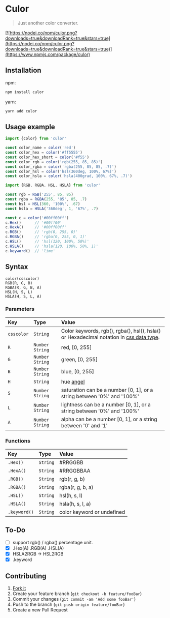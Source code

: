 # Culor
> Just another color converter.

[![https://nodei.co/npm/culor.png?downloads=true&downloadRank=true&stars=true](https://nodei.co/npm/culor.png?downloads=true&downloadRank=true&stars=true)](https://www.npmjs.com/package/culor)

## Installation

npm:

```sh
npm install culor
```

yarn:

```sh
yarn add culor
```

## Usage example

```js
import {color} from 'culor'

const color_name = color('red')
const color_hex = color('#ff5555')
const color_hex_short = color('#f55')
const color_rgb = color('rgb(255, 85, 85)')
const color_rgba = color('rgba(255, 85, 85, .7)')
const color_hsl = color('hsl(360deg, 100%, 67%)')
const color_hsla = color('hsla(400grad, 100%, 67%, .7)')
```

```js
import {RGB, RGBA, HSL, HSLA} from 'culor'

const rgb = RGB('255', 85, 85)
const rgba = RGBA(255, '85', 85, .7)
const hsl = HSL(360, '100%', .67)
const hsla = HSLA('360deg', 1, '67%', .7)
```

```js
const c = color('#00ff00ff')
c.Hex()      // '#00ff00'
c.HexA()     // '#00ff00ff'
c.RGB()      // 'rgb(0, 255, 0)'
c.RGBA()     // 'rgba(0, 255, 0, 1)'
c.HSL()      // 'hsl(120, 100%, 50%)'
c.HSLA()     // 'hsla(120, 100%, 50%, 1)'
c.keyword()  // 'lime'
```

## Syntax

`color(csscolor)`  
`RGB(R, G, B)`  
`RGBA(R, G, B, A)`  
`HSL(H, S, L)`  
`HSLA(H, S, L, A)`  

### Parameters

|    Key   |  Type  | Value |
|:--------|:------|:-----|
| `csscolor` | `String` | Color keywords, rgb(), rgba(), hsl(), hsla() or Hexadecimal notation in [css <color> data type](https://developer.mozilla.org/en-US/docs/Web/CSS/color_value). |
| `R`        | `Number` `String` | red, [0, 255] |
| `G`        | `Number` `String` | green, [0, 255] |
| `B`        | `Number` `String` | blue, [0, 255] |
| `H`        | `String` | hue [angel](https://developer.mozilla.org/en-US/docs/Web/CSS/angle) |
| `S`        | `Number` `String` | saturation can be a number [0, 1], or a string between '0%' and '100%' |
| `L`        | `Number` `String` | lightness can be a number [0, 1], or a string between '0%' and '100%' |
| `A`        | `Number` `String` | alpha can be a number [0, 1], or a string between '0' and '1' |

### Functions

| Key | Type | Value |
|:--------|:------|:-----|
| `.Hex()` | `String` | #RRGGBB |
| `.HexA()` | `String` | #RRGGBBAA |
| `.RGB()` | `String` | rgb(r, g, b) |
| `.RGBA()` | `String` | rgba(r, g, b, a) |
| `.HSL()` | `String` | hsl(h, s, l) |
| `.HSLA()` | `String` | hsla(h, s, l, a) |
| `.keyword()` | `String` | color keyword or undefined |

## To-Do

- [ ] support rgb() / rgba() percentage unit.
- [x] .Hex(A) .RGB(A) .HSL(A)
- [x] HSLA2RGB -> HSL2RGB
- [x] .keyword

## Contributing

1. [Fork it](https://github.com/gaoryrt/culor/fork)
2. Create your feature branch (`git checkout -b feature/fooBar`)
3. Commit your changes (`git commit -am 'Add some fooBar'`)
4. Push to the branch (`git push origin feature/fooBar`)
5. Create a new Pull Request